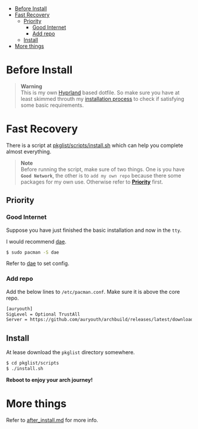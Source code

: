 <!--toc:start-->

- [Before Install](#before-install)
- [Fast Recovery](#fast-recovery)
  - [Priority](#priority)
    - [Good Internet](#good-internet)
    - [Add repo](#add-repo)
  - [Install](#install)
- [More things](#more-things)
<!--toc:end-->

# Before Install

> **Warning**  
> This is my own [Hyprland](https://github.com/hyprwm/Hyprland) based dotfile. So make sure you have at least skimmed throuth my [installation process](https://github.com/auryouth/archInstall) to check if satisfying some basic requirements.

# Fast Recovery

There is a script at [pkglist/scripts/install.sh](https://github.com/auryouth/archdot/blob/Hyprland/pkglist/scripts/install.sh) which can help you complete almost everything.

> **Note**  
> Before running the script, make sure of two things. One is you have **`Good Network`**, the other is to `add my own repo`
> because there some packages for my own use. Otherwise refer to **[Priority](#priority)** first.

## Priority

### Good Internet

Suppose you have just finished the basic installation and now in the `tty`.

I would recommend [dae](https://github.com/daeuniverse/dae).

```bash
$ sudo pacman -S dae
```

Refer to [dae](https://github.com/daeuniverse/dae) to set config.

### Add repo

Add the below lines to `/etc/pacman.conf`. Make sure it is above the core repo.

```bash
[auryouth]
SigLevel = Optional TrustAll
Server = https://github.com/auryouth/archbuild/releases/latest/download
```

## Install

At lease download the `pkglist` directory somewhere.

```bash
$ cd pkglist/scripts
$ ./install.sh
```

**Reboot to enjoy your arch journey!**

# More things

Refer to [after_install.md](https://github.com/auryouth/archdot/blob/Hyprland/after_install.md) for more info.
